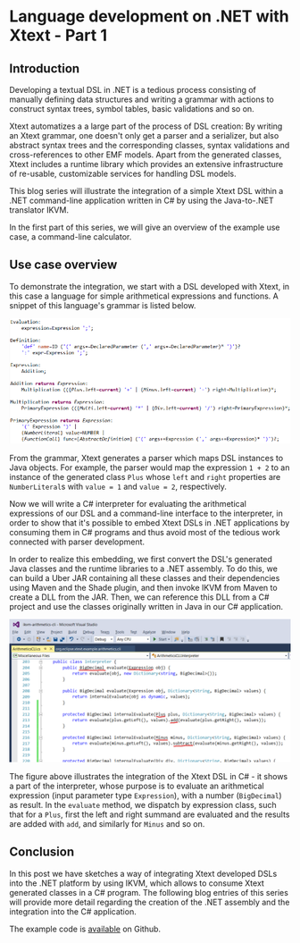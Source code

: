 # Language development on .NET with Xtext - Part 1
## Introduction
Developing a textual DSL in .NET is a tedious process consisting of manually defining data structures and writing a grammar with actions to construct syntax trees, symbol tables, basic validations and so on.

Xtext automatizes a a large part of the process of DSL creation:
By writing an Xtext grammar, one doesn't only get a parser and a serializer, but also abstract syntax trees and the corresponding classes, syntax validations and cross-references to other EMF models.
Apart from the generated classes, Xtext includes a runtime library which provides an extensive infrastructure of re-usable, customizable services for handling DSL models.

This blog series will illustrate the integration of a simple Xtext DSL within a .NET command-line application written in C# by using the Java-to-.NET translator IKVM.

In the first part of this series, we will give an overview of the example use case, a command-line calculator.

## Use case overview
To demonstrate the integration, we start with a DSL developed with Xtext, in this case a language for simple arithmetical expressions and functions.
A snippet of this language's grammar is listed below.

[//]: # "TODO: Herausgerissenes Blatt"
![C# Interpreter](grammar.png)

From the grammar, Xtext generates a parser which maps DSL instances to Java objects.
For example, the parser would map the expression ``1 + 2`` to an instance of the generated class ``Plus`` whose ``left`` and ``right`` properties are ``NumberLiteral``s with ``value = 1`` and ``value = 2``, respectively.

Now we will write a C# interpreter for evaluating the arithmetical expressions of our DSL and a command-line interface to the interpreter, in order to show that it's possible to embed Xtext DSLs in .NET applications by consuming them in C# programs and thus avoid most of the tedious work connected with parser development.

In order to realize this embedding, we first convert the DSL's generated Java classes and the runtime libraries to a .NET assembly.
To do this, we can build a Uber JAR containing all these classes and their dependencies using Maven and the Shade plugin, and then invoke IKVM from Maven to create a DLL from the JAR.
Then, we can reference this DLL from a C# project and use the classes originally written in Java in our C# application.

![C# Interpreter](csharp-interpreter.png)

The figure above illustrates the integration of the Xtext DSL in C# - it shows a part of the interpreter, whose purpose is to evaluate an arithmetical expression (input parameter type ``Expression``), with a number (``BigDecimal``) as result.
In the ``evaluate`` method, we dispatch by expression class, such that for a ``Plus``, first the left and right summand are evaluated and the results are added with ``add``, and similarly for ``Minus`` and so on.

## Conclusion
In this post we have sketches a way of integrating Xtext developed DSLs into the .NET platform by using IKVM, which allows to consume Xtext generated classes in a C# program.
The following blog entries of this series will provide more detail regarding the creation of the .NET assembly and the integration into the C# application.

The example code is [available](https://github.com/stadlerb/ikvm-arithmetics-cli) on Github.
